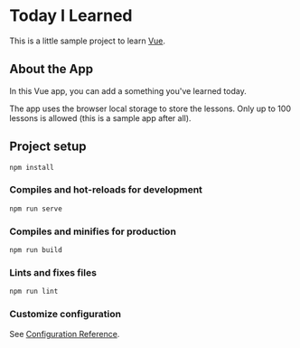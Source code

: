 # Today I Learned

This is a little sample project to learn [Vue](https://vuejs.org/).

## About the App
In this Vue app, you can add a something you've learned today.

The app uses the browser local storage to store the lessons. Only up to 100 lessons is allowed (this is a sample app after all).

## Project setup
```
npm install
```

### Compiles and hot-reloads for development
```
npm run serve
```

### Compiles and minifies for production
```
npm run build
```

### Lints and fixes files
```
npm run lint
```

### Customize configuration
See [Configuration Reference](https://cli.vuejs.org/config/).
